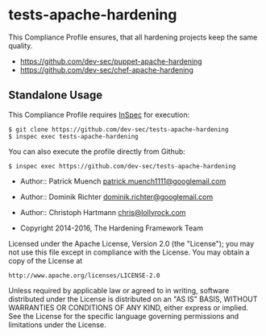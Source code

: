 tests-apache-hardening
=====================

This Compliance Profile ensures, that all hardening projects keep the same quality.

- https://github.com/dev-sec/puppet-apache-hardening
- https://github.com/dev-sec/chef-apache-hardening

## Standalone Usage

This Compliance Profile requires [InSpec](https://github.com/chef/inspec) for execution:

```
$ git clone https://github.com/dev-sec/tests-apache-hardening
$ inspec exec tests-apache-hardening
```

You can also execute the profile directly from Github:

```
$ inspec exec https://github.com/dev-sec/tests-apache-hardening
```

* Author:: Patrick Muench <patrick.muench1111@googlemail.com>
* Author:: Dominik Richter <dominik.richter@googlemail.com>
* Author:: Christoph Hartmann <chris@lollyrock.com>

* Copyright 2014-2016, The Hardening Framework Team

Licensed under the Apache License, Version 2.0 (the "License");
you may not use this file except in compliance with the License.
You may obtain a copy of the License at

    http://www.apache.org/licenses/LICENSE-2.0

Unless required by applicable law or agreed to in writing, software
distributed under the License is distributed on an "AS IS" BASIS,
WITHOUT WARRANTIES OR CONDITIONS OF ANY KIND, either express or implied.
See the License for the specific language governing permissions and
limitations under the License.
